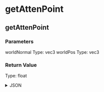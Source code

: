 # getAttenPoint

## getAttenPoint

### Parameters

worldNormal
  Type: vec3
worldPos
  Type: vec3

### Return Value

  Type: float

<details><summary>JSON</summary>

```
{
  "Type": "getAttenPoint",
  "Name": "getAttenPoint",
  "Category": 1,
  "InputPins": [
    {
      "Connection": null,
      "Id": "worldNormal",
      "Type": "vec3"
    },
    {
      "Connection": null,
      "Id": "worldPos",
      "Type": "vec3"
    }
  ],
  "OutputPins": [
    {
      "Id": "",
      "Type": "float"
    }
  ]
}
```

</details>

